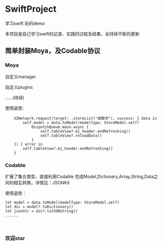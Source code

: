 # SwiftProject
学习swift 玩的demo

本项目是自己学习swift的记录、实践的过程及结果，会持续不断的更新

## 简单封装Moya，及Codable协议
### Moya
自定义manager

自定义plugins

......(待续)

使用姿势:

        XZNetwork.request(target: .storeList("成都市"), success: { data in
            self.model = data.toModel(modelType: StoreModel.self)
                DispatchQueue.main.async {
                    self.tableView?.mj_header.endRefreshing()
                    self.tableView?.reloadData()
                }
        }) { error in
            self.tableView?.mj_header.endRefreshing()
        }
        

### Codable

扩展了集合类型，直接利用Codable 完成Model,Dictionary,Array,String,Data之间的相互转换，详情见：JSONKit

使用姿势：

    let model = data.toModel(modelType: StoreModel.self)
    let dic = model?.toDictionary()
    let jsonStr = dic?.toJSONString()
    ......
    
### 欢迎star
